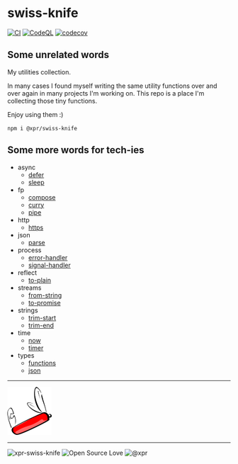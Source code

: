 # swiss-knife

[![CI](https://github.com/ziv/swiss-knife/actions/workflows/main.yml/badge.svg)](https://github.com/ziv/swiss-knife/actions/workflows/main.yml)
[![CodeQL](https://github.com/ziv/swiss-knife/actions/workflows/codeql-analysis.yml/badge.svg)](https://github.com/ziv/swiss-knife/actions/workflows/codeql-analysis.yml)
[![codecov](https://codecov.io/gh/ziv/swiss-knife/branch/main/graph/badge.svg?token=R4CB8YJ18S)](https://codecov.io/gh/ziv/swiss-knife)

## Some unrelated words

My utilities collection.

In many cases I found myself writing the same utility functions over and over again in many projects I'm working on.
This repo is a place I'm collecting those tiny functions. 

Enjoy using them :)

```shell
npm i @xpr/swiss-knife
```

## Some more words for tech-ies
* async
  * [defer](src/async/defer.md)
  * [sleep](src/async/sleep.md)
* fp
  * [compose](src/fp/compose.md)
  * [curry](src/fp/curry.md)
  * [pipe](src/fp/pipe.md)
* http
  * [https](src/http/https.md)
* json
  * [parse](src/json/parse.md)
* process
  * [error-handler](src/process/error-handler.md)
  * [signal-handler](src/process/signal-handler.md)
* reflect
  * [to-plain](src/reflect/to-plain.md)
* streams
  * [from-string](src/streams/from-string.md)
  * [to-promise](src/streams/from-string.md)
* strings
  * [trim-start](src/strings/trim-start.ts)
  * [trim-end](src/strings/trim-end.ts)
* time
  * [now](src/time/now.md)
  * [timer](src/time/timer.md)
* types
  * [functions](src/types/functions.ts)
  * [json](src/types/json.ts)

---

![logo](assets/knife-thumb.png)

---

![xpr-swiss-knife](https://badgen.net/github/license/ziv/swiss-knife)
![Open Source Love](https://badges.frapsoft.com/os/v2/open-source.svg)
![@xpr](https://badgen.net/badge/powered%20by/@xpr/pink)

